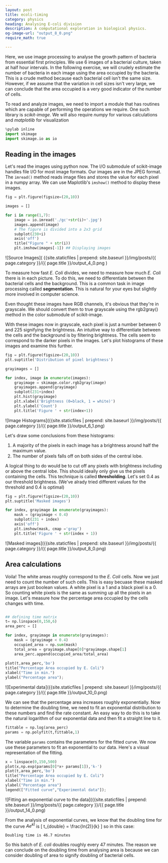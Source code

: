 ```yaml
---
layout: post
title: ecoli-timing
category: physics
heading: Analysing E-coli division
description: A computational exploration in biological physics.
og-image-url: "output_8_0.png"
require_math: true

---
```


Here, we use image processing to analyse the growth pattern of bacteria from essential first principles. We use 6 images of a bacterial culture, taken at half hour intervals. In the following exercise, we will crudely estimate the number of bacteria in each image using the area occupied by the bacteria. This is a crude method because each bacterial cell isn't the same size. However, if we assume that the variation in cell sizes isn't very large, we can conclude that the area occupied is a very good indicator of the number of cells. 

To read and analyze images, we need to import a module that has routines which are capable of performing the operations we require. One such library is *scikit-image*. We will also require *numpy* for various calculations and *matplotlib* for visualization


```python
%pylab inline
import skimage
import skimage.io as io
```
## Reading in the images

Let's read the images using python now. The I/O submodule of scikit-image handles file I/O for most image formats. Our images are in the JPEG format. The `imread()` method reads image files and stores the value for each pixel in a numpy array. We can use Maplotlib's `imshow()` method to display these images.

```python
fig = plt.figure(figsize=(20,10))

images = []

for i in range(1,7):
    image = io.imread('./gc'+str(i)+'.jpg')
    images.append(image)
    # The figure is divided into a 2x3 grid
    subplot(230+i) 
    axis('off')
    title("Figure " + str(i))
    plt.imshow(images[-1]) ## Displaying images

```

![Source Images]( {{site.staticfiles | prepend: site.baseurl }}/img/posts/{{ page.category }}/{{ page.title }}/output_4_0.png )


To measure how fast *E. Coli* divides, we need to measure how much *E. Coli* there is in each picture. To do this, we need to differentiate between the bacterial cells and the background. This is a common task in image processing called **segmentation**. This is natural for your eyes but slightly more involved in computer science. 

Even thought these images have RGB channels, it's obvious that they're in grayscale. We should convert them to true grayscale using the rgb2gray() method in the color submodule of scikit-image.

With these images now in grayscale, each pixel is just a number between 0 and 225 signifying the brightness. An intuitive way to differentiate between the cells and the background is by filtering brightness. The cells seem to correspond to the darker pixels in the images. Let's plot histograms of these images and examine this further. 


```python
fig = plt.figure(figsize=(20,10))
plt.suptitle('Distribution of pixel brightness')

grayimages = []

for index, image in enumerate(images):
    grayimage = skimage.color.rgb2gray(image) 
    grayimages.append(grayimage)
    subplot(231+index)
    plt.hist(grayimage)
    plt.xlabel('Brightness (0=black, 1 = white)')
    plt.ylabel('Count')
    plt.title('Figure ' + str(index+1))
```

![Image Histograms]({{site.staticfiles | prepend: site.baseurl }}/img/posts/{{ page.category }}/{{ page.title }}/output_6_1.png)


Let's draw some conclusions from these histograms:

1. A majority of the pixels in each image has a brightness around half the maximum value.
2. The number of pixels falls off on both sides of the central lobe. 

A logical thing to do would be to cut off any pixels with brightness including or above the central lobe. This should ideally only give us the pixels containing the cells. This technique is called **thresholding**. Let's set 0.4 as our threshold brightness. (We've alrady tried different values for the threshold and 0.4 is optimal)

```python
fig = plt.figure(figsize=(20,10))
plt.suptitle('Masked images')

for index, grayimage in enumerate(grayimages):
    mask = (grayimage < 0.4) 
    subplot(231 + index)
    axis('off')
    plt.imshow(mask, cmap ='gray')
    plt.title('Figure ' + str(index + 1))
```

![Masked images]({{site.staticfiles | prepend: site.baseurl }}/img/posts/{{ page.category }}/{{ page.title }}/output_8_0.png)

## Area calculations

Voila! The white areas roughly correspond to the *E. Coli* cells. Now we just need to count the number of such cells. This is easy becuase these masked arrays are just boolean values. A white pixel is a 1 and a black pixel is a 0. So counting white pixels is the same as summing up all the pixels in an image. Let's measure how the percentage area occupied by the cells changes with time. 


```python

## defining time matrix
t= np.linspace(0,150,6)
area_perc = []

for index, grayimage in enumerate(grayimages):
    mask = (grayimage < 0.4) 
    occupied_area = np.sum(mask)
    total_area = grayimage.shape[0]*grayimage.shape[1]
    area_perc.append(occupied_area/total_area)
    
plot(t,area_perc,'bo')
title("Percentage Area occupied by E. Coli")
xlabel("Time in min.")
ylabel("Percentage area");
```


![Experimental data]({{site.staticfiles | prepend: site.baseurl }}/img/posts/{{ page.category }}/{{ page.title }}/output_10_0.png)


We can see that the percentage area increases roughly exponentially. Now to determine the doubling time, we need to fit an exponential distribution to these numbers and find the rate constant. An easy way to do this is to take the natural logarithm of our exponential data and then fit a straight line to it.


```python
fittable = np.log(area_perc)
params = np.polyfit(t,fittable,1)
```

The variable `params` contains the parameters for the fitted curve. We now use these parameters to fit an exponential to our data. Here's a visual representation of the fitting.


```python
x = linspace(0,150,500)
plot(x,np.exp(params[0]*x+ params[1]),'k-')
plot(t,area_perc,'bo')
title("Percentage Area occupied by E. Coli")
xlabel("Time in min.")
ylabel("Percentage area")
legend(["Fitted curve","Experimental data"]);
```


![Fitting an exponential curve to the data]({{site.staticfiles | prepend: site.baseurl }}/img/posts/{{ page.category }}/{{ page.title }}/output_14_0.png)


From the analysis of exponential curves, we know that the doubling time for the curve $Ae^{kt}$ is \[ t_{double} = \frac{ln(2)}{k} \] so in this case:

    Doubling time is 46.7 minutes
    
So this batch of *E. coli* doubles roughly every 47 minutes. The reason we can conclude on the doubling time from analysing area is because we can consider doubling of area to signify doubling of bacterial cells. 